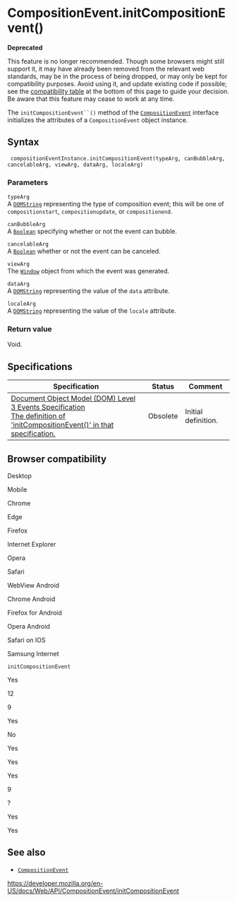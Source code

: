 # CompositionEvent.initCompositionEvent()

**Deprecated**

This feature is no longer recommended. Though some browsers might still support it, it may have already been removed from the relevant web standards, may be in the process of being dropped, or may only be kept for compatibility purposes. Avoid using it, and update existing code if possible; see the [compatibility table](#browser_compatibility) at the bottom of this page to guide your decision. Be aware that this feature may cease to work at any time.

The ` initCompositionEvent``() ` method of the [`CompositionEvent`](../compositionevent) interface initializes the attributes of a `CompositionEvent` object instance.

## Syntax

     compositionEventInstance.initCompositionEvent(typeArg, canBubbleArg, cancelableArg, viewArg, dataArg, localeArg)

### Parameters

`typeArg`  
A [`DOMString`](../domstring) representing the type of composition event; this will be one of `compositionstart`, `compositionupdate`, or `compositionend`.

`canBubbleArg`  
A [`Boolean`](https://developer.mozilla.org/en-US/docs/Web/JavaScript/Reference/Global_Objects/Boolean) specifying whether or not the event can bubble.

`cancelableArg`  
A [`Boolean`](https://developer.mozilla.org/en-US/docs/Web/JavaScript/Reference/Global_Objects/Boolean) whether or not the event can be canceled.

`viewArg`  
The [`Window`](../window) object from which the event was generated.

`dataArg`  
A [`DOMString`](../domstring) representing the value of the `data` attribute.

`localeArg`  
A [`DOMString`](../domstring) representing the value of the `locale` attribute.

### Return value

Void.

## Specifications

<table><thead><tr class="header"><th>Specification</th><th>Status</th><th>Comment</th></tr></thead><tbody><tr class="odd"><td><a href="https://www.w3.org/TR/2014/WD-DOM-Level-3-Events-20140925/#idl-interface-CompositionEvent-initializers">Document Object Model (DOM) Level 3 Events Specification<br />
<span class="small">The definition of 'initCompositionEvent()' in that specification.</span></a></td><td><span class="spec-obsolete">Obsolete</span></td><td>Initial definition.</td></tr></tbody></table>

## Browser compatibility

Desktop

Mobile

Chrome

Edge

Firefox

Internet Explorer

Opera

Safari

WebView Android

Chrome Android

Firefox for Android

Opera Android

Safari on IOS

Samsung Internet

`initCompositionEvent`

Yes

12

9

Yes

No

Yes

Yes

Yes

9

?

Yes

Yes

## See also

- [`CompositionEvent`](../compositionevent)

<a href="https://developer.mozilla.org/en-US/docs/Web/API/CompositionEvent/initCompositionEvent" class="_attribution-link">https://developer.mozilla.org/en-US/docs/Web/API/CompositionEvent/initCompositionEvent</a>
